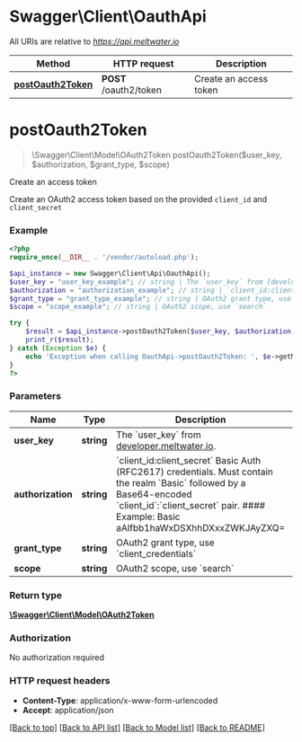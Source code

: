 # Swagger\Client\OauthApi

All URIs are relative to *https://api.meltwater.io*

Method | HTTP request | Description
------------- | ------------- | -------------
[**postOauth2Token**](OauthApi.md#postOauth2Token) | **POST** /oauth2/token | Create an access token


# **postOauth2Token**
> \Swagger\Client\Model\OAuth2Token postOauth2Token($user_key, $authorization, $grant_type, $scope)

Create an access token

Create an OAuth2 access token based on the provided `client_id` and `client_secret`

### Example
```php
<?php
require_once(__DIR__ . '/vendor/autoload.php');

$api_instance = new Swagger\Client\Api\OauthApi();
$user_key = "user_key_example"; // string | The `user_key` from [developer.meltwater.io](https://developer.meltwater.io/admin/applications/).
$authorization = "authorization_example"; // string | `client_id:client_secret`  Basic Auth (RFC2617) credentials. Must contain the realm `Basic` followed by a Base64-encoded `client_id`:`client_secret` pair.   #### Example:      Basic aAlfbb1haWxDSXhhDXxxZWKJAyZXQ=
$grant_type = "grant_type_example"; // string | OAuth2 grant type, use `client_credentials`
$scope = "scope_example"; // string | OAuth2 scope, use `search`

try {
    $result = $api_instance->postOauth2Token($user_key, $authorization, $grant_type, $scope);
    print_r($result);
} catch (Exception $e) {
    echo 'Exception when calling OauthApi->postOauth2Token: ', $e->getMessage(), PHP_EOL;
}
?>
```

### Parameters

Name | Type | Description  | Notes
------------- | ------------- | ------------- | -------------
 **user_key** | **string**| The &#x60;user_key&#x60; from [developer.meltwater.io](https://developer.meltwater.io/admin/applications/). |
 **authorization** | **string**| &#x60;client_id:client_secret&#x60;  Basic Auth (RFC2617) credentials. Must contain the realm &#x60;Basic&#x60; followed by a Base64-encoded &#x60;client_id&#x60;:&#x60;client_secret&#x60; pair.   #### Example:      Basic aAlfbb1haWxDSXhhDXxxZWKJAyZXQ&#x3D; |
 **grant_type** | **string**| OAuth2 grant type, use &#x60;client_credentials&#x60; |
 **scope** | **string**| OAuth2 scope, use &#x60;search&#x60; |

### Return type

[**\Swagger\Client\Model\OAuth2Token**](../Model/OAuth2Token.md)

### Authorization

No authorization required

### HTTP request headers

 - **Content-Type**: application/x-www-form-urlencoded
 - **Accept**: application/json

[[Back to top]](#) [[Back to API list]](../../README.md#documentation-for-api-endpoints) [[Back to Model list]](../../README.md#documentation-for-models) [[Back to README]](../../README.md)

